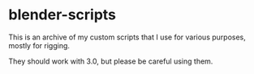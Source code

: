 # blender-scripts
This is an archive of my custom scripts that I use for various purposes, mostly for rigging.

They should work with 3.0, but please be careful using them.
